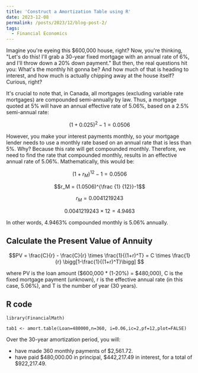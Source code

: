 ```yaml
---
title: 'Construct a Amortization Table using R'
date: 2023-12-08
permalink: /posts/2023/12/blog-post-2/
tags:
  - Financial Economics
---
```

Imagine you're eyeing this $600,000 house, right? Now, you're thinking, "Let's do this! I'll grab a 30-year fixed mortgage with an annual rate of 6%, and I'll throw down a 20% down payment." But then, the real questions hit you: What's the monthly hit gonna be? And how much of that is heading to interest, and how much is actually chipping away at the house itself? Curious, right?

It's crucial to note that, in Canada, all mortgages (excluding variable rate mortgages) are compounded semi-annually by law. Thus, a mortgage quoted at 5% will have an annual effective rate of 5.06%, based on a 2.5% semi-annual rate:

$$( 1 + 0.025)^2 -1 = 0.0506 $$

However, you make your interest payments monthly, so your mortgage lender needs to use a monthly rate based on an annual rate that is less than 5%. Why? Because this rate will get compounded monthly. Therefore, we need to find the rate that compounded monthly, results in an effective annual rate of 5.06%. Mathematically, this would be:

$$(1+ r_M)^{12} -1 = 0.0506$$

$$r_M = (1.0506)^{\frac {1} {12}}-1$$

$$r_M = 0.0041219243$$

$$0.0041219243 \times 12 = 4.9463%$$ 

In other words, 4.9463% compounded monthly is 5.06% annually. 

## Calculate the Present Value of Annuity

$$PV = \frac{C}{r} - \frac{C}{r} \times \frac{1}{(1+r)^T} = C \times \frac{1}{r} \bigg[1-\frac{1}{(1+r)^T}\bigg] $$

where PV is the loan amount ($600,000 * (1-20%) = $480,000), C is the fixed mortgage payment (unknown), r is the effective annual rate (in this case, 5.06%), and T is the number of year (30 years).

## R code

```{R}
library(FinancialMath)

tab1 <- amort.table(Loan=480000,n=360, i=0.06,ic=2,pf=12,plot=FALSE)  

```

Over the 30-year amortization period, you will: 
- have made 360 monthly payments of $2,561.72.
- have paid $480,000.00 in principal, $442,217.49 in interest, for a total of $922,217.49.
